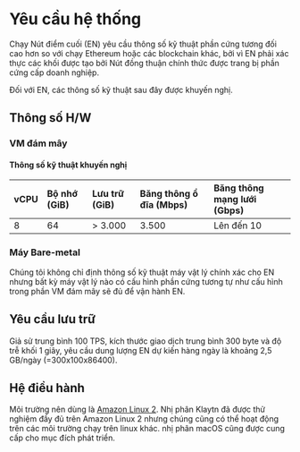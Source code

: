 # Yêu cầu hệ thống

Chạy Nút điểm cuối (EN) yêu cầu thông số kỹ thuật phần cứng tương đối cao hơn so với chạy Ethereum hoặc các blockchain khác, bởi vì EN phải xác thực các khối được tạo bởi Nút đồng thuận chính thức được trang bị phần cứng cấp doanh nghiệp.

Đối với EN, các thông số kỹ thuật sau đây được khuyến nghị.

## Thông số H/W <a id="h-w-specification"></a>

### VM đám mây <a id="cloud-vm"></a>

#### Thông số kỹ thuật khuyến nghị <a id="recommended-specification-based-on-aws"></a>

| vCPU | Bộ nhớ (GiB) | Lưu trữ (GiB) | Băng thông ổ đĩa (Mbps) | Băng thông mạng lưới (Gbps) |
| :--- | :------------------------------ | :------------------------------- | :----------------------------------------- | :--------------------------------------------- |
| 8    | 64                              | > 3.000                          | 3.500                                      | Lên đến 10                                     |

### Máy Bare-metal <a id="bare-metal-machine"></a>

Chúng tôi không chỉ định thông số kỹ thuật máy vật lý chính xác cho EN nhưng bất kỳ máy vật lý nào có cấu hình phần cứng tương tự như cấu hình trong phần VM đám mây sẽ đủ để vận hành EN.

## Yêu cầu lưu trữ <a id="storage-requirements"></a>

Giả sử trung bình 100 TPS, kích thước giao dịch trung bình 300 byte và độ trễ khối 1 giây, yêu cầu dung lượng EN dự kiến hàng ngày là khoảng 2,5 GB/ngày (=300x100x86400).

## Hệ điều hành <a id="operating-system"></a>

Môi trường nên dùng là [Amazon Linux 2](https://aws.amazon.com/ko/about-aws/whats-new/2017/12/introducing-amazon-linux-2/).
Nhị phân Klaytn đã được thử nghiệm đầy đủ trên Amazon Linux 2 nhưng chúng cũng có thể hoạt động trên các môi trường chạy trên linux khác.
nhị phân macOS cũng được cung cấp cho mục đích phát triển.
